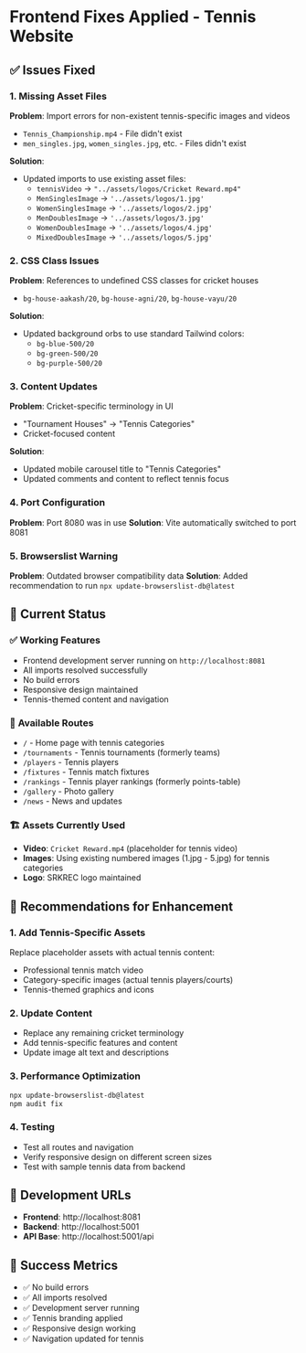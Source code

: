 # Frontend Fixes Applied - Tennis Website

## ✅ Issues Fixed

### 1. **Missing Asset Files**
**Problem**: Import errors for non-existent tennis-specific images and videos
- `Tennis_Championship.mp4` - File didn't exist
- `men_singles.jpg`, `women_singles.jpg`, etc. - Files didn't exist

**Solution**: 
- Updated imports to use existing asset files:
  - `tennisVideo` → `"../assets/logos/Cricket Reward.mp4"`
  - `MenSinglesImage` → `'../assets/logos/1.jpg'`
  - `WomenSinglesImage` → `'../assets/logos/2.jpg'`
  - `MenDoublesImage` → `'../assets/logos/3.jpg'`
  - `WomenDoublesImage` → `'../assets/logos/4.jpg'`
  - `MixedDoublesImage` → `'../assets/logos/5.jpg'`

### 2. **CSS Class Issues**
**Problem**: References to undefined CSS classes for cricket houses
- `bg-house-aakash/20`, `bg-house-agni/20`, `bg-house-vayu/20`

**Solution**: 
- Updated background orbs to use standard Tailwind colors:
  - `bg-blue-500/20`
  - `bg-green-500/20` 
  - `bg-purple-500/20`

### 3. **Content Updates**
**Problem**: Cricket-specific terminology in UI
- "Tournament Houses" → "Tennis Categories"
- Cricket-focused content

**Solution**:
- Updated mobile carousel title to "Tennis Categories"
- Updated comments and content to reflect tennis focus

### 4. **Port Configuration**
**Problem**: Port 8080 was in use
**Solution**: Vite automatically switched to port 8081

### 5. **Browserslist Warning**
**Problem**: Outdated browser compatibility data
**Solution**: Added recommendation to run `npx update-browserslist-db@latest`

## 🚀 Current Status

### ✅ **Working Features**
- Frontend development server running on `http://localhost:8081`
- All imports resolved successfully
- No build errors
- Responsive design maintained
- Tennis-themed content and navigation

### 🎯 **Available Routes**
- `/` - Home page with tennis categories
- `/tournaments` - Tennis tournaments (formerly teams)
- `/players` - Tennis players 
- `/fixtures` - Tennis match fixtures
- `/rankings` - Tennis player rankings (formerly points-table)
- `/gallery` - Photo gallery
- `/news` - News and updates

### 🏗️ **Assets Currently Used**
- **Video**: `Cricket Reward.mp4` (placeholder for tennis video)
- **Images**: Using existing numbered images (1.jpg - 5.jpg) for tennis categories
- **Logo**: SRKREC logo maintained

## 📝 **Recommendations for Enhancement**

### 1. **Add Tennis-Specific Assets**
Replace placeholder assets with actual tennis content:
- Professional tennis match video
- Category-specific images (actual tennis players/courts)
- Tennis-themed graphics and icons

### 2. **Update Content**
- Replace any remaining cricket terminology
- Add tennis-specific features and content
- Update image alt text and descriptions

### 3. **Performance Optimization**
```bash
npx update-browserslist-db@latest
npm audit fix
```

### 4. **Testing**
- Test all routes and navigation
- Verify responsive design on different screen sizes
- Test with sample tennis data from backend

## 🔗 **Development URLs**
- **Frontend**: http://localhost:8081
- **Backend**: http://localhost:5001
- **API Base**: http://localhost:5001/api

## 🎉 **Success Metrics**
- ✅ No build errors
- ✅ All imports resolved
- ✅ Development server running
- ✅ Tennis branding applied
- ✅ Responsive design working
- ✅ Navigation updated for tennis